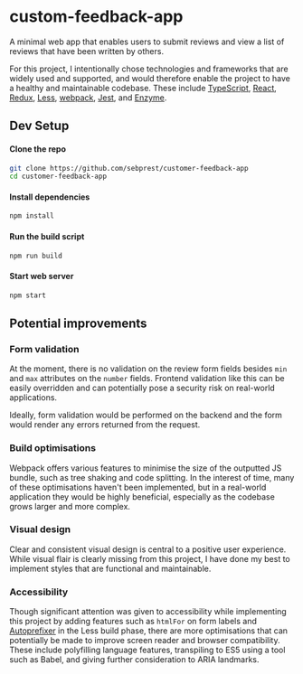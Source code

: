# custom-feedback-app

A minimal web app that enables users to submit reviews and view a list of reviews that have been written by others.

For this project, I intentionally chose technologies and frameworks that are widely used and supported, and would therefore enable the project to have a healthy and maintainable codebase. These include [TypeScript](https://github.com/microsoft/typescript), [React](https://github.com/facebook/react), [Redux](https://github.com/reduxjs/redux), [Less](https://github.com/less/less.js), [webpack](https://github.com/webpack/webpack), [Jest](https://github.com/facebook/jest), and [Enzyme](https://github.com/enzymejs/enzyme).

## Dev Setup

#### Clone the repo

```bash
git clone https://github.com/sebprest/customer-feedback-app
cd customer-feedback-app
```

#### Install dependencies

```bash
npm install
```

#### Run the build script

```bash
npm run build
```

#### Start web server

```bash
npm start
```

## Potential improvements

### Form validation

At the moment, there is no validation on the review form fields besides `min` and `max` attributes on the `number` fields. Frontend validation like this can be easily overridden and can potentially pose a security risk on real-world applications.

Ideally, form validation would be performed on the backend and the form would render any errors returned from the request.

### Build optimisations

Webpack offers various features to minimise the size of the outputted JS bundle, such as tree shaking and code splitting. In the interest of time, many of these optimisations haven't been implemented, but in a real-world application they would be highly beneficial, especially as the codebase grows larger and more complex.

### Visual design

Clear and consistent visual design is central to a positive user experience. While visual flair is clearly missing from this project, I have done my best to implement styles that are functional and maintainable.

### Accessibility

Though significant attention was given to accessibility while implementing this project by adding features such as `htmlFor` on form labels and [Autoprefixer](https://github.com/postcss/autoprefixer) in the Less build phase, there are more optimisations that can potentially be made to improve screen reader and browser compatibility. These include polyfilling language features, transpiling to ES5 using a tool such as Babel, and giving further consideration to ARIA landmarks.
